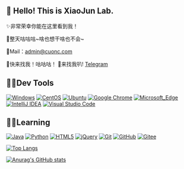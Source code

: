 ## :wave: Hello! This is XiaoJun Lab.
✨非常荣幸你能在这里看到我！

🎉整天咕咕咕~啥也想干啥也不会~

💬Mail：admin@cuonc.com

🙌快来找我！咕咕咕！ 🍔来找我叭!  [Telegram](https://t.me/javahtml)

## 🐱‍🚀Dev Tools
[![Windows](https://img.shields.io/badge/-Windows_10-0078D6?style=flat&logo=windows&logoColor=white)](https://www.microsoft.com/zh-cn/software-download/windows10)
[![CentOS](https://img.shields.io/badge/-CentOS-A2518D?style=flat&logo=centos&logoColor=white)](https://www.centos.org/)
[![Ubuntu](https://img.shields.io/badge/-Ubuntu-DD4814?style=flat&logo=ubuntu&logoColor=white)](https://ubuntu.com/)
[![Google Chrome](https://img.shields.io/badge/-Google_Chrome-DD5044?style=flat&logo=googlechrome&logoColor=white)](https://www.google.com/chrome/)
[![Microsoft_Edge](https://img.shields.io/badge/-Microsoft_Edge-35C9F7?style=flat&logo=MicrosoftEdge&logoColor=white)](https://www.microsoft.com/en-us/edge)
[![IntelliJ IDEA](https://img.shields.io/badge/-IntelliJ_IDEA-E12669?style=flat&logo=IntelliJIDEA&logoColor=white)](https://www.jetbrains.com/idea/)
[![Visual Studio Code](https://img.shields.io/badge/-Visual_Studio_Code-007ACC?style=flat&logo=visual-studio-code&logoColor=white)](https://code.visualstudio.com/)

## 🐱‍👤Learning

[![Java](https://img.shields.io/badge/-Java-FF2200?style=flat&logo=java)](https://www.oracle.com/java/technologies/javase-downloads.html)
[![Python](https://img.shields.io/badge/-Python-FDD82D?style=flat&logo=python&logoColor=blue)](https://www.python.org/)
[![HTML5](https://img.shields.io/badge/-HTML5-E34F26?style=flat&logo=html5&logoColor=white)](https://zh.wikipedia.org/wiki/HTML)
[![jQuery](https://img.shields.io/badge/-jQuery-1A71B5?style=flat&logo=jquery&logoColor=white)](https://jquery.com/)
[![Git](https://img.shields.io/badge/-Git-F05032?style=flat&logo=git&logoColor=white)](https://git-scm.com/)
[![GitHub](https://img.shields.io/badge/-GitHub-181717?style=flat&logo=github)](https://github.com/)
[![Gitee](https://img.shields.io/badge/-Gitee-181717?style=flat&logo=gitee)](https://gitee.com/)

[![Top Langs](https://github-readme-stats.vercel.app/api/top-langs/?username=LjyLab&layout=compact)](#)

[![Anurag's GitHub stats](https://github-readme-stats.vercel.app/api?username=LjyLab&show_icons=true&theme=flag-india)](#)

<!-- <p align="center">
  <img src="https://img.gejiba.com/images/74cd1a7ec378a09bc810f4bd46586948.gif" width="90px">
  <br><br>
  <samp>
    :wave: Hello! This is XiaoJun Lab.
    <br>非常荣幸你能在这里看到我！
    <br>
   <br>
    <img src="https://img.gejiba.com/images/dec083e730cee59912b6437d54877bdd.gif" width="200px" align="center">
    <br><br>:coffee: 快来和我做朋友叭! :point_right: 来找我叭!<a href="https://t.me/javahtml">Telegram</a> <a href="https://twitter.com/XiaoJun_Project">Twitter</a>
  </samp>
</p>


<details>
  <summary><b>:telescope: 2021 年的目标</b></summary>
  就好好努力叭！！！
  👋🍔🍟🌭🍿🧂🥓🥚🍳🧇🥞🧈🍞🥨🥯🥖🧀🥗🥙🥪🌮🌯🥫🍖🍗🍠🥩🥟🥠🥡🍱🍙🍚🍛🍜🦪🍣🍤🍥🥮🍢🧆🥘🍲🍝🥣
</details>
 -->


<!--
**LjyLab/LjyLab** is a ✨ _special_ ✨ repository because its `README.md` (this file) appears on your GitHub profile.

Here are some ideas to get you started:

- 🔭 I’m currently working on ...
- 🌱 I’m currently learning ...
- 👯 I’m looking to collaborate on ...
- 🤔 I’m looking for help with ...
- 💬 Ask me about ...
- 📫 How to reach me: ...
- 😄 Pronouns: ...
- ⚡ Fun fact: ...
-->


